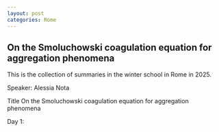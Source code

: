 ```yaml
---
layout: post
categories: Rome
---
```


## On the Smoluchowski coagulation equation for aggregation phenomena

This is the collection of summaries in the winter school in Rome in 2025.

Speaker: Alessia Nota

Title  On the Smoluchowski coagulation equation for aggregation phenomena

Day 1:
